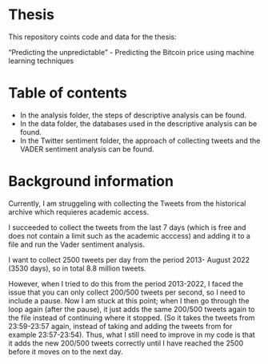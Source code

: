 # Thesis

This repository coints code and data for the thesis: 

“Predicting the unpredictable” - Predicting the Bitcoin price using machine learning techniques


# Table of contents
- In the analysis folder, the steps of descriptive analysis can be found. 
- In the data folder, the databases used in the descriptive analysis can be found. 
- In the Twitter sentiment folder, the approach of collecting tweets and the VADER sentiment analysis can be found. 


# Background information
Currently, I am struggeling with collecting the Tweets from the historical archive which requieres academic access. 

I succeeded to collect the tweets from the last 7 days (which is free and does not contain a limit such as the academic acccess) and adding it to a file and run the Vader sentiment analysis.

I want to collect 2500 tweets per day from the period 2013- August 2022 (3530 days), so in total 8.8 million tweets. 

However, when I tried to do this from the period 2013-2022, I faced the issue that you can only collect 200/500 tweets per second, so I need to include a pause. Now I am stuck at this point; when I then go through the loop again (after the pause), it just adds the same 200/500 tweets again to the file instead of continuing where it stopped. (So it takes the tweets from 23:59-23:57 again, instead of taking and adding the tweets from for example 23:57-23:54). Thus, what I still need to improve in my code is that it adds the new 200/500 tweets correctly until I have reached the 2500 before it moves on to the next day. 
